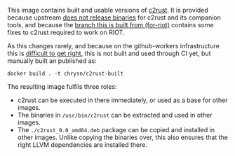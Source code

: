 This image contains built and usable versions of [c2rust].
It is provided because upstream [does not release binaries] for c2rust and its companion tools,
and because the [branch this is built from (for-riot)] contains some fixes to c2rust required to work on RIOT.

As this changes rarely,
and because on the github-workers infrastructure this is [difficult to get right],
this is not built and used through CI yet,
but manually built an published as:

    docker build . -t chrysn/c2rust-built

The resulting image fulfils three roles:

* c2rust can be executed in there immediately, or used as a base for other images.
* The binaries in `/usr/bin/c2rust` can be extracted and used in other images.
* The `./c2rust_0.0_amd64.deb` package can be copied and installed in other images.
  Unlike copying the binaries over, this also ensures that the right LLVM dependencies are installed there.

[c2rust]: https://github.com/immunant/c2rust
[does not release binaries]: https://github.com/immunant/c2rust/issues/326
[branch this is built from (for-riot)]: https://github.com/chrysn-pull-requests/c2rust/tree/for-riot
[difficult to get right]: https://github.com/RIOT-OS/riotdocker/pull/141
